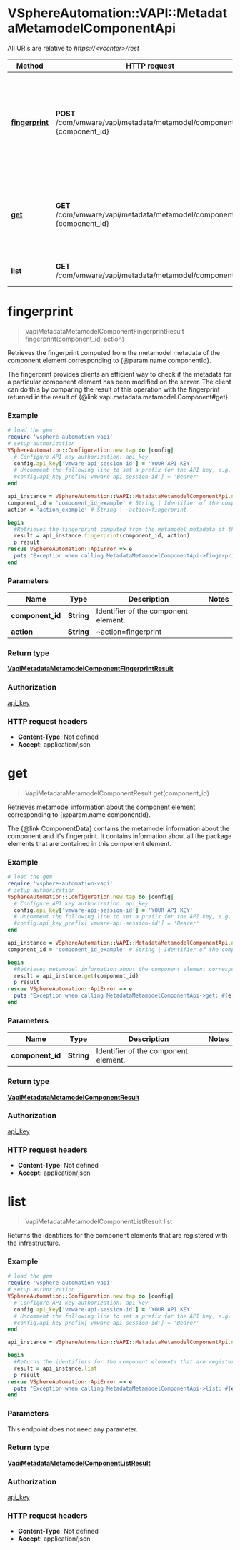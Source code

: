 # VSphereAutomation::VAPI::MetadataMetamodelComponentApi

All URIs are relative to *https://&lt;vcenter&gt;/rest*

Method | HTTP request | Description
------------- | ------------- | -------------
[**fingerprint**](MetadataMetamodelComponentApi.md#fingerprint) | **POST** /com/vmware/vapi/metadata/metamodel/component/id:{component_id} | Retrieves the fingerprint computed from the metamodel metadata of the component element corresponding to {@param.name componentId}. &lt;p&gt; The fingerprint provides clients an efficient way to check if the metadata for a particular component element has been modified on the server. The client can do this by comparing the result of this operation with the fingerprint returned in the result of {@link vapi.metadata.metamodel.Component#get}.
[**get**](MetadataMetamodelComponentApi.md#get) | **GET** /com/vmware/vapi/metadata/metamodel/component/id:{component_id} | Retrieves metamodel information about the component element corresponding to {@param.name componentId}. &lt;p&gt; The {@link ComponentData} contains the metamodel information about the component and it&#39;s fingerprint. It contains information about all the package elements that are contained in this component element.
[**list**](MetadataMetamodelComponentApi.md#list) | **GET** /com/vmware/vapi/metadata/metamodel/component | Returns the identifiers for the component elements that are registered with the infrastructure.


# **fingerprint**
> VapiMetadataMetamodelComponentFingerprintResult fingerprint(component_id, action)

Retrieves the fingerprint computed from the metamodel metadata of the component element corresponding to {@param.name componentId}. <p> The fingerprint provides clients an efficient way to check if the metadata for a particular component element has been modified on the server. The client can do this by comparing the result of this operation with the fingerprint returned in the result of {@link vapi.metadata.metamodel.Component#get}.

### Example
```ruby
# load the gem
require 'vsphere-automation-vapi'
# setup authorization
VSphereAutomation::Configuration.new.tap do |config|
  # Configure API key authorization: api_key
  config.api_key['vmware-api-session-id'] = 'YOUR API KEY'
  # Uncomment the following line to set a prefix for the API key, e.g. 'Bearer' (defaults to nil)
  #config.api_key_prefix['vmware-api-session-id'] = 'Bearer'
end

api_instance = VSphereAutomation::VAPI::MetadataMetamodelComponentApi.new
component_id = 'component_id_example' # String | Identifier of the component element.
action = 'action_example' # String | ~action=fingerprint

begin
  #Retrieves the fingerprint computed from the metamodel metadata of the component element corresponding to {@param.name componentId}. <p> The fingerprint provides clients an efficient way to check if the metadata for a particular component element has been modified on the server. The client can do this by comparing the result of this operation with the fingerprint returned in the result of {@link vapi.metadata.metamodel.Component#get}.
  result = api_instance.fingerprint(component_id, action)
  p result
rescue VSphereAutomation::ApiError => e
  puts "Exception when calling MetadataMetamodelComponentApi->fingerprint: #{e}"
end
```

### Parameters

Name | Type | Description  | Notes
------------- | ------------- | ------------- | -------------
 **component_id** | **String**| Identifier of the component element. | 
 **action** | **String**| ~action&#x3D;fingerprint | 

### Return type

[**VapiMetadataMetamodelComponentFingerprintResult**](VapiMetadataMetamodelComponentFingerprintResult.md)

### Authorization

[api_key](../README.md#api_key)

### HTTP request headers

 - **Content-Type**: Not defined
 - **Accept**: application/json



# **get**
> VapiMetadataMetamodelComponentResult get(component_id)

Retrieves metamodel information about the component element corresponding to {@param.name componentId}. <p> The {@link ComponentData} contains the metamodel information about the component and it's fingerprint. It contains information about all the package elements that are contained in this component element.

### Example
```ruby
# load the gem
require 'vsphere-automation-vapi'
# setup authorization
VSphereAutomation::Configuration.new.tap do |config|
  # Configure API key authorization: api_key
  config.api_key['vmware-api-session-id'] = 'YOUR API KEY'
  # Uncomment the following line to set a prefix for the API key, e.g. 'Bearer' (defaults to nil)
  #config.api_key_prefix['vmware-api-session-id'] = 'Bearer'
end

api_instance = VSphereAutomation::VAPI::MetadataMetamodelComponentApi.new
component_id = 'component_id_example' # String | Identifier of the component element.

begin
  #Retrieves metamodel information about the component element corresponding to {@param.name componentId}. <p> The {@link ComponentData} contains the metamodel information about the component and it's fingerprint. It contains information about all the package elements that are contained in this component element.
  result = api_instance.get(component_id)
  p result
rescue VSphereAutomation::ApiError => e
  puts "Exception when calling MetadataMetamodelComponentApi->get: #{e}"
end
```

### Parameters

Name | Type | Description  | Notes
------------- | ------------- | ------------- | -------------
 **component_id** | **String**| Identifier of the component element. | 

### Return type

[**VapiMetadataMetamodelComponentResult**](VapiMetadataMetamodelComponentResult.md)

### Authorization

[api_key](../README.md#api_key)

### HTTP request headers

 - **Content-Type**: Not defined
 - **Accept**: application/json



# **list**
> VapiMetadataMetamodelComponentListResult list

Returns the identifiers for the component elements that are registered with the infrastructure.

### Example
```ruby
# load the gem
require 'vsphere-automation-vapi'
# setup authorization
VSphereAutomation::Configuration.new.tap do |config|
  # Configure API key authorization: api_key
  config.api_key['vmware-api-session-id'] = 'YOUR API KEY'
  # Uncomment the following line to set a prefix for the API key, e.g. 'Bearer' (defaults to nil)
  #config.api_key_prefix['vmware-api-session-id'] = 'Bearer'
end

api_instance = VSphereAutomation::VAPI::MetadataMetamodelComponentApi.new

begin
  #Returns the identifiers for the component elements that are registered with the infrastructure.
  result = api_instance.list
  p result
rescue VSphereAutomation::ApiError => e
  puts "Exception when calling MetadataMetamodelComponentApi->list: #{e}"
end
```

### Parameters
This endpoint does not need any parameter.

### Return type

[**VapiMetadataMetamodelComponentListResult**](VapiMetadataMetamodelComponentListResult.md)

### Authorization

[api_key](../README.md#api_key)

### HTTP request headers

 - **Content-Type**: Not defined
 - **Accept**: application/json



